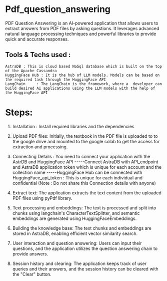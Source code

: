 # Pdf_question_answering
PDF Question Answering is an AI-powered application that allows users to extract answers from PDF files by asking questions. It leverages advanced natural language processing techniques and powerful libraries to provide quick and accurate responses.

## Tools & Techs used : 
    AstraDB : This is cloud based NoSql database which is built on the top of the Apache Cassandra
    HuggingFace Hub : It is the hub of LLM models. Models can be based on the required task through the HuggingFace API 
    LangChain     : The LangChain is the framework, where a  developer can build desired AI applications using the LLM models with the help of the HuggingFace API 

# Steps:
1) Installation : Install required libraries and the dependencies

2) Upload PDF files: Initially, the textbook in the PDF file is uploaded to to the google drive and mounted to the google colab to get the access for extraction and processing. 

3) Connecting Details : You need to connect your application with the AstrDB and HuggingFace API
                 -----Connect AstraDB with API_endpoint and AstraDB application token which is unique for each account and the collection name
                 -----HuggingFace Hub can be connected with HuggingFace_api_token : This is unique for each individual and confidential
                 (Note : Do not share this Connection details with anyone)
                 
4) Extract text: The application extracts the text content from the uploaded PDF files using pyPdf library.

5) Text processing and embeddings: The text is processed and split into chunks using langchain's CharacterTextSplitter, and semantic embeddings are generated using HuggingFaceEmbeddings.

6) Building the knowledge base: The text chunks and embeddings are stored in AstraDB, enabling efficient vector similarity search.

7) User interaction and question answering: Users can input their questions, and the application utilizes the question answering chain to provide answers.

8) Session history and clearing: The application keeps track of user queries and their answers, and the session history can be cleared with the "Clear" button.


